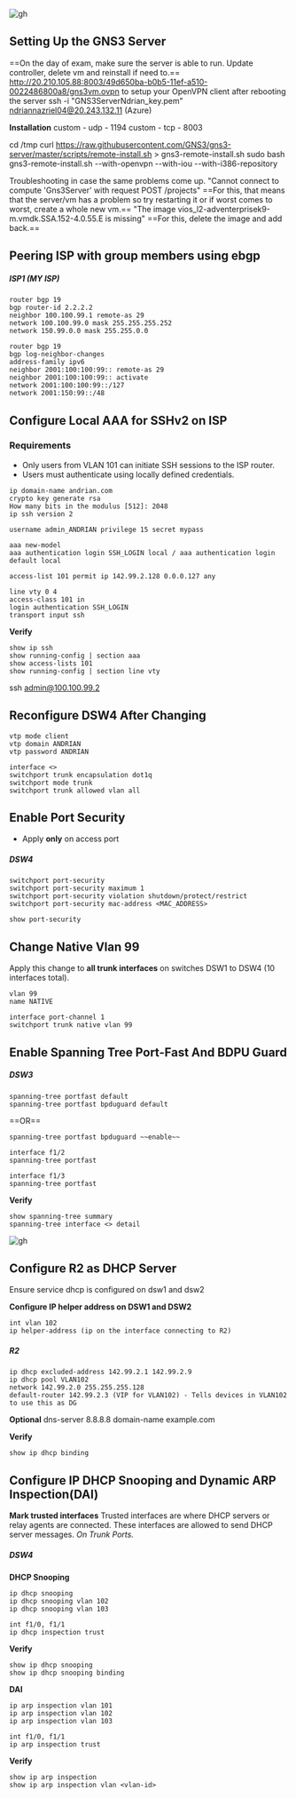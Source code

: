 
![gh](https://raw.githubusercontent.com/ndriannazriel04/Advanced-Network-Tech/main/obsidian/images1732526463000wtzsqk.png)

## Setting Up the GNS3 Server
==On the day of exam, make sure the server is able to run. Update controller, delete vm and reinstall if need to.==
http://20.210.105.88:8003/49d650ba-b0b5-11ef-a510-0022486800a8/gns3vm.ovpn to setup your OpenVPN client after rebooting the server
ssh -i "GNS3ServerNdrian_key.pem" ndriannazriel04@20.243.132.11 (Azure)

**Installation**
custom - udp - 1194
custom - tcp - 8003

cd /tmp
curl https://raw.githubusercontent.com/GNS3/gns3-server/master/scripts/remote-install.sh > gns3-remote-install.sh
sudo bash gns3-remote-install.sh --with-openvpn --with-iou --with-i386-repository

Troubleshooting in case the same problems come up.
"Cannot connect to compute 'Gns3Server' with request POST /projects"
==For this, that means that the server/vm has a problem so try restarting it or if worst comes to worst, create a whole new vm.==
"The image vios_l2-adventerprisek9-m.vmdk.SSA.152-4.0.55.E is missing"
==For this, delete the image and add back.==


## Peering ISP with group members using ebgp

##### ISP1 (MY ISP)
``` 
router bgp 19
bgp router-id 2.2.2.2 
neighbor 100.100.99.1 remote-as 29
network 100.100.99.0 mask 255.255.255.252
network 150.99.0.0 mask 255.255.0.0

router bgp 19
bgp log-neighbor-changes
address-family ipv6
neighbor 2001:100:100:99:: remote-as 29
neighbor 2001:100:100:99:: activate
network 2001:100:100:99::/127
network 2001:150:99::/48
```

## Configure Local AAA for SSHv2 on ISP

### Requirements 
- Only users from VLAN 101 can initiate SSH sessions to the ISP router.
- Users must authenticate using locally defined credentials.

```
ip domain-name andrian.com
crypto key generate rsa
How many bits in the modulus [512]: 2048
ip ssh version 2

username admin_ANDRIAN privilege 15 secret mypass

aaa new-model
aaa authentication login SSH_LOGIN local / aaa authentication login default local

access-list 101 permit ip 142.99.2.128 0.0.0.127 any

line vty 0 4
access-class 101 in
login authentication SSH_LOGIN
transport input ssh
```

**Verify**
```
show ip ssh
show running-config | section aaa
show access-lists 101
show running-config | section line vty
```

ssh admin@100.100.99.2

## Reconfigure DSW4 After Changing
```
vtp mode client
vtp domain ANDRIAN
vtp password ANDRIAN

interface <>
switchport trunk encapsulation dot1q
switchport mode trunk
switchport trunk allowed vlan all
```

## Enable Port Security

- Apply **only** on access port

##### DSW4
```
switchport port-security
switchport port-security maximum 1
switchport port-security violation shutdown/protect/restrict
switchport port-security mac-address <MAC_ADDRESS>

show port-security
```

## Change Native Vlan 99
Apply this change to **all trunk interfaces** on switches DSW1 to DSW4 (10 interfaces total).

```
vlan 99
name NATIVE

interface port-channel 1
switchport trunk native vlan 99
```

## Enable Spanning Tree Port-Fast And BDPU Guard

##### DSW3
```
spanning-tree portfast default
spanning-tree portfast bpduguard default
```
==OR==
```
spanning-tree portfast bpduguard ~~enable~~

interface f1/2
spanning-tree portfast

interface f1/3
spanning-tree portfast
```

**Verify**
```
show spanning-tree summary
spanning-tree interface <> detail
```
![gh](https://raw.githubusercontent.com/ndriannazriel04/Advanced-Network-Tech/main/obsidian/images1733155874000jpxsa3.png)

## Configure R2 as DHCP Server
Ensure service dhcp is configured on dsw1 and dsw2

**Configure IP helper address on DSW1 and DSW2**
```
int vlan 102
ip helper-address (ip on the interface connecting to R2)
```

##### R2
```
ip dhcp excluded-address 142.99.2.1 142.99.2.9
ip dhcp pool VLAN102
network 142.99.2.0 255.255.255.128
default-router 142.99.2.3 (VIP for VLAN102) - Tells devices in VLAN102 to use this as DG
```

**Optional**
dns-server 8.8.8.8
domain-name example.com

**Verify**
```
show ip dhcp binding
```
## Configure IP DHCP Snooping and Dynamic ARP Inspection(DAI)
**Mark trusted interfaces**
Trusted interfaces are where DHCP servers or relay agents are connected. These interfaces are allowed to send DHCP server messages. *On Trunk Ports.*

##### DSW4 
**DHCP Snooping**
```
ip dhcp snooping
ip dhcp snooping vlan 102
ip dhcp snooping vlan 103

int f1/0, f1/1 
ip dhcp inspection trust
```
**Verify**
```
show ip dhcp snooping
show ip dhcp snooping binding
```
**DAI**
```
ip arp inspection vlan 101
ip arp inspection vlan 102
ip arp inspection vlan 103

int f1/0, f1/1
ip arp inspection trust
```
**Verify**
```
show ip arp inspection
show ip arp inspection vlan <vlan-id>
```